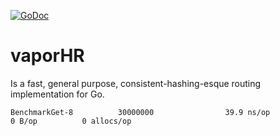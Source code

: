 [![GoDoc](https://godoc.org/github.com/jamiealquiza/vaporhr?status.svg)](https://godoc.org/github.com/jamiealquiza/vaporhr)

# vaporHR

Is a fast, general purpose, consistent-hashing-esque routing implementation for Go.

```
BenchmarkGet-8          30000000                39.9 ns/op             0 B/op          0 allocs/op
```
